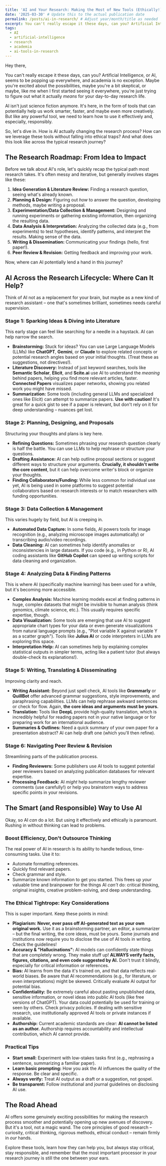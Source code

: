```yaml
---
title: 'AI and Your Research: Making the Most of New Tools (Ethically!)'
date: '2025-03-30' # Update this to the actual publication date
permalink: /posts/ai-in-research/ # Adjust year/month/title as needed
excerpt: You can't really escape it these days, can you? Artificial Intelligence, or AI, seems to be popping up everywhere, and academia is no exception. Maybe you're excited about the possibilities, maybe you're a bit skeptical, or maybe, like me when I first started seeing it everywhere, you're just trying to figure out what it actually *means* for your day-to-day research life.
tags:
  - AI
  - artificial-intelligence
  - research
  - academia
  - ai-tools-in-research
---
```


Hey there,

You can't really escape it these days, can you? Artificial Intelligence, or AI, seems to be popping up everywhere, and academia is no exception. Maybe you're excited about the possibilities, maybe you're a bit skeptical, or maybe, like me when I first started seeing it everywhere, you're just trying to figure out what it actually *means* for your day-to-day research life.

AI isn't just science fiction anymore. It's here, in the form of tools that can potentially help us work smarter, faster, and maybe even more creatively. But like any powerful tool, we need to learn how to use it effectively and, especially, responsibly.

So, let's dive in. How is AI actually changing the research process? How can we leverage these tools without falling into ethical traps? And what does this look like across the typical research journey?

## The Research Roadmap: From Idea to Impact

Before we talk about AI's role, let's quickly recap the typical path most research takes. It's often messy and iterative, but generally involves stages like these:

1.  **Idea Generation & Literature Review:** Finding a research question, seeing what's already known.
2.  **Planning & Design:** Figuring out *how* to answer the question, developing methods, maybe writing a proposal.
3.  **Experimentation/Data Collection & Management:** Designing and running experiments or gathering existing information, then organizing the resulting data.
4.  **Data Analysis & Interpretation:** Analyzing the collected data (e.g., from experiments) to test hypotheses, identify patterns, and interpret the results. Making sense of the data.
5.  **Writing & Dissemination:** Communicating your findings (hello, first paper!).
6.  **Peer Review & Revision:** Getting feedback and improving your work.

Now, where can AI potentially lend a hand in this journey?

## AI Across the Research Lifecycle: Where Can It Help?

Think of AI not as a replacement for your brain, but maybe as a new kind of research assistant – one that's sometimes brilliant, sometimes needs careful supervision.

### Stage 1: Sparking Ideas & Diving into Literature

This early stage can feel like searching for a needle in a haystack. AI can help narrow the search.

* **Brainstorming:** Stuck for ideas? You can use Large Language Models (LLMs) like **ChatGPT**, **Gemini**, or **Claude** to explore related concepts or potential research angles based on your initial thoughts. (Treat these as suggestions, not directives!).
* **Literature Discovery:** Instead of just keyword searches, tools like **Semantic Scholar**, **Elicit**, and **Scite.ai** use AI to understand the *meaning* behind papers, helping you find more relevant articles, faster. **Connected Papers** visualizes paper networks, showing you related work you might have missed.
* **Summarization:** Some tools (including general LLMs and specialized ones like Elicit) can attempt to summarize papers. **Use with caution!** It's great for a quick gist to see if a paper is relevant, but don't rely on it for deep understanding – nuances get lost.

### Stage 2: Planning, Designing, and Proposals

Structuring your thoughts and plans is key here.

* **Refining Questions:** Sometimes phrasing your research question clearly is half the battle. You can use LLMs to help rephrase or structure your questions.
* **Drafting Assistance:** AI can help outline proposal sections or suggest different ways to structure your arguments. **Crucially, it shouldn't write the core content**, but it can help overcome writer's block or organize your thoughts.
* **Finding Collaborators/Funding:** While less common for individual use yet, AI is being used in some platforms to suggest potential collaborators based on research interests or to match researchers with funding opportunities.

### Stage 3: Data Collection & Management

This varies hugely by field, but AI is creeping in.

* **Automated Data Capture:** In some fields, AI powers tools for image recognition (e.g., analyzing microscope images automatically) or transcribing audio/video recordings.
* **Data Cleaning:** AI can sometimes help identify anomalies or inconsistencies in large datasets. If you code (e.g., in Python or R), AI coding assistants like **GitHub Copilot** can speed up writing scripts for data cleaning and organization.

### Stage 4: Analyzing Data & Finding Patterns

This is where AI (specifically machine learning) has been used for a while, but it's becoming more accessible.

* **Complex Analysis:** Machine learning models excel at finding patterns in huge, complex datasets that might be invisible to human analysis (think genomics, climate science, etc.). This usually requires specific expertise, though.
* **Data Visualization:** Some tools are emerging that use AI to suggest appropriate chart types for your data or even generate visualizations from natural language prompts (e.g., "Plot variable X against variable Y as a scatter graph"). Tools like **Julius AI** or code interpreters in LLMs are exploring this space.
* **Interpretation Help:** AI can sometimes help by explaining complex statistical outputs in simpler terms, acting like a patient tutor (but always double-check its explanations!).

### Stage 5: Writing, Translating & Disseminating

Improving clarity and reach.

* **Writing Assistant:** Beyond just spell check, AI tools like **Grammarly** or **QuillBot** offer advanced grammar suggestions, style improvements, and paraphrasing capabilities. LLMs can help rephrase awkward sentences or check for flow. Again, **the core ideas and arguments must be yours.**
* **Translation:** Tools like **DeepL** provide high-quality translation, which is incredibly helpful for reading papers not in your native language or for preparing work for an international audience.
* **Summaries & Outlines:** Need a quick summary of your own paper for a presentation abstract? AI can help draft one (which you'll then refine).

### Stage 6: Navigating Peer Review & Revision

Streamlining parts of the publication process.

* **Finding Reviewers:** Some publishers use AI tools to suggest potential peer reviewers based on analyzing publication databases for relevant expertise.
* **Processing Feedback:** AI *might* help summarize lengthy reviewer comments (use carefully!) or help you brainstorm ways to address specific points in your revisions.

## The Smart (and Responsible) Way to Use AI

Okay, so AI *can* do a lot. But using it effectively and ethically is paramount. Rushing in without thinking can lead to problems.

### Boost Efficiency, Don't Outsource Thinking
The real power of AI in research is its ability to handle tedious, time-consuming tasks. Use it to:
* Automate formatting references.
* Quickly find relevant papers.
* Check grammar and style.
* Summarize known information to get you started.
This frees up *your* valuable time and brainpower for the things AI *can't* do: critical thinking, original insights, creative problem-solving, and deep understanding.

### The Ethical Tightrope: Key Considerations
This is super important. Keep these points in mind:

* **Plagiarism:** **Never, ever pass off AI-generated text as your own original work.** Use it as a brainstorming partner, an editor, a summarizer – but the final writing, the core ideas, must be yours. Some journals and institutions now require you to disclose the use of AI tools in writing. Check the guidelines!
* **Accuracy & "Hallucinations":** AI models can confidently state things that are completely wrong. They make stuff up! **ALWAYS verify facts, figures, citations, and even code suggested by AI.** Don't trust it blindly, especially for critical information or references.
* **Bias:** AI learns from the data it's trained on, and that data reflects real-world biases. Be aware that AI recommendations (e.g., for literature, or even interpretations) might be skewed. Critically evaluate AI output for potential bias.
* **Confidentiality:** Be extremely careful about pasting unpublished data, sensitive information, or novel ideas into public AI tools (like free versions of ChatGPT). Your data could potentially be used for training or seen by others. Check privacy policies. If dealing with sensitive research, use institutionally approved AI tools or private instances if available.
* **Authorship:** Current academic standards are clear: **AI cannot be listed as an author.** Authorship requires accountability and intellectual contribution, which AI cannot provide.

### Practical Tips
* **Start small:** Experiment with low-stakes tasks first (e.g., rephrasing a sentence, summarizing a familiar paper).
* **Learn basic prompting:** How you ask the AI influences the quality of the response. Be clear and specific.
* **Always verify:** Treat AI output as a draft or a suggestion, not gospel.
* **Be transparent:** Follow institutional and journal guidelines on disclosing AI use.

## The Road Ahead

AI offers some genuinely exciting possibilities for making the research process smoother and potentially opening up new avenues of discovery. But it's a tool, not a magic wand. The core principles of good research – curiosity, critical thinking, rigorous methods, ethical conduct – remain firmly in *our* hands.

Explore these tools, learn how they can help you, but always stay critical, stay responsible, and remember that the most important processor in your research journey is still the one between your ears.
